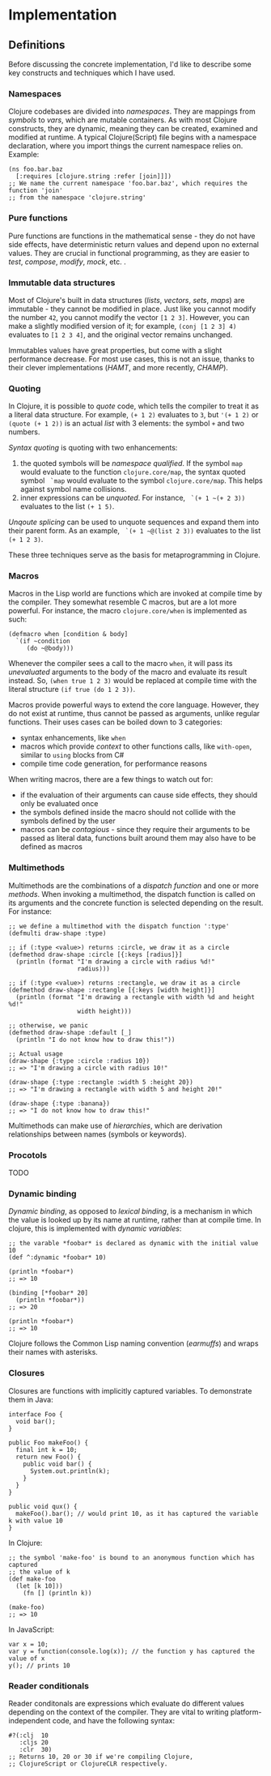 # Implementation

## Definitions

Before discussing the concrete implementation, I'd like to describe some key constructs and techniques which I have used.

### Namespaces

Clojure codebases are divided into _namespaces_. They are mappings from _symbols_ to _vars_, which are mutable containers. As with most Clojure constructs, they are dynamic, meaning they can be created, examined and modified at runtime. A typical Clojure(Script) file begins with a namespace declaration, where you import things the current namespace relies on. Example:

```
(ns foo.bar.baz
  [:requires [clojure.string :refer [join]]])
;; We name the current namespace 'foo.bar.baz', which requires the function 'join'
;; from the namespace 'clojure.string'
```

### Pure functions

Pure functions are functions in the mathematical sense - they do not have side effects, have deterministic return values and depend upon no external values. They are crucial in functional programming, as they are easier to _test_, _compose_, _modify_, _mock_, etc. .

### Immutable data structures

Most of Clojure's built in data structures (_lists_, _vectors_, _sets_, _maps_) are immutable - they cannot be modified in place. Just like you cannot modify the number `42`, you cannot modify the vector `[1 2 3]`. However, you can make a slightly modified version of it; for example, `(conj [1 2 3] 4)` evaluates to `[1 2 3 4]`, and the original vector remains unchanged.

Immutables values have great properties, but come with a slight performance decrease. For most use cases, this is not an issue, thanks to their clever implementations (_HAMT_, and more recently, _CHAMP_).

### Quoting

In Clojure, it is possible to _quote_ code, which tells the compiler to treat it as a literal data structure. For example, `(+ 1 2)` evaluates to `3`, but `'(+ 1 2)` or `(quote (+ 1 2))` is an actual _list_ with 3 elements: the symbol `+` and two numbers.

_Syntax quoting_ is quoting with two enhancements:

1. the quoted symbols will be _namespace qualified_. If the symbol `map` would evaluate to the function `clojure.core/map`, the syntax quoted symbol `` `map`` would evaluate to the symbol `clojure.core/map`. This helps against symbol name collisions.
2. inner expressions can be _unquoted_. For instance, `` `(+ 1 ~(+ 2 3))`` evaluates to the list `(+ 1 5)`.

_Unqoute splicing_ can be used to unquote sequences and expand them into their parent form. As an example, `` `(+ 1 ~@(list 2 3))`` evaluates to the list `(+ 1 2 3)`.

These three techniques serve as the basis for metaprogramming in Clojure.

### Macros

Macros in the Lisp world are functions which are invoked at compile time by the compiler. They somewhat resemble C macros, but are a lot more powerful. For instance, the macro `clojure.core/when` is implemented as such:

```
(defmacro when [condition & body]
  `(if ~condition
     (do ~@body)))
```

Whenever the compiler sees a call to the macro `when`, it will pass its _unevaluated_ arguments to the body of the macro and evaluate its result instead. So, `(when true 1 2 3)` would be replaced at compile time with the literal structure `(if true (do 1 2 3))`.

Macros provide powerful ways to extend the core language. However, they do not exist at runtime, thus cannot be passed as arguments, unlike regular functions. Their uses cases can be boiled down to 3 categories:

- syntax enhancements, like `when`
- macros which provide _context_ to other functions calls, like `with-open`, similar to `using` blocks from C#
- compile time code generation, for performance reasons

When writing macros, there are a few things to watch out for:

- if the evaluation of their arguments can cause side effects, they should only be evaluated once
- the symbols defined inside the macro should not collide with the symbols defined by the user
- macros can be _contagious_ - since they require their arguments to be passed as literal data, functions built around them may also have to be defined as macros

### Multimethods

Multimethods are the combinations of a _dispatch function_ and one or more _methods_. When invoking a multimethod, the dispatch function is called on its arguments and the concrete function is selected depending on the result. For instance:

```
;; we define a multimethod with the dispatch function ':type'
(defmulti draw-shape :type)

;; if (:type <value>) returns :circle, we draw it as a circle
(defmethod draw-shape :circle [{:keys [radius]}]
  (println (format "I'm drawing a circle with radius %d!"
                   radius)))

;; if (:type <value>) returns :rectangle, we draw it as a circle
(defmethod draw-shape :rectangle [{:keys [width height]}]
  (println (format "I'm drawing a rectangle with width %d and height %d!"
                   width height)))

;; otherwise, we panic
(defmethod draw-shape :default [_]
  (println "I do not know how to draw this!"))

;; Actual usage
(draw-shape {:type :circle :radius 10})
;; => "I'm drawing a circle with radius 10!"

(draw-shape {:type :rectangle :width 5 :height 20})
;; => "I'm drawing a rectangle with width 5 and height 20!"

(draw-shape {:type :banana})
;; => "I do not know how to draw this!"
```

Multimethods can make use of _hierarchies_, which are derivation relationships between names (symbols or keywords).

### Procotols

TODO

### Dynamic binding

_Dynamic binding_, as opposed to _lexical binding_, is a mechanism in which the value is looked up by its name at runtime, rather than at compile time. In clojure, this is implemented with _dynamic variables_:

```
;; the varable *foobar* is declared as dynamic with the initial value 10
(def ^:dynamic *foobar* 10)

(println *foobar*)
;; => 10

(binding [*foobar* 20]
  (println *foobar*))
;; => 20

(println *foobar*)
;; => 10
```

Clojure follows the Common Lisp naming convention (_earmuffs_) and wraps their names with asterisks.

### Closures

Closures are functions with implicitly captured variables. To demonstrate them in Java:

```
interface Foo {
  void bar();
}

public Foo makeFoo() {
  final int k = 10;
  return new Foo() {
    public void bar() {
      System.out.println(k);
    }
  }
}

public void qux() {
  makeFoo().bar(); // would print 10, as it has captured the variable k with value 10
}
```

In Clojure:

```
;; the symbol 'make-foo' is bound to an anonymous function which has captured
;; the value of k
(def make-foo
  (let [k 10]))
    (fn [] (println k))

(make-foo)
;; => 10
```

In JavaScript:

```
var x = 10;
var y = function(console.log(x)); // the function y has captured the value of x
y(); // prints 10
```

### Reader conditionals

Reader conditonals are expressions which evaluate do different values depending on the context of the compiler. They are vital to writing platform-independent code, and have the following syntax:

```
#?(:clj  10
   :cljs 20
   :clr  30)
;; Returns 10, 20 or 30 if we're compiling Clojure,
;; ClojureScript or ClojureCLR respectively.
```
